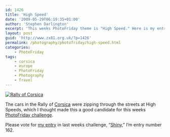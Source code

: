 ```yaml
---
id: 1426
title: 'High Speed'
date: '2009-05-29T06:19:35+01:00'
author: 'Stephen Darlington'
excerpt: 'This weeks PhotoFriday theme is "High Speed." Here is my entry.'
layout: post
guid: 'http://www.zx81.org.uk/?p=1426'
permalink: /photography/photofriday/high-speed.html
categories:
    - PhotoFriday
tags:
    - corsica
    - europe
    - PhotoFriday
    - Photography
    - Travel
---
```


[![Rally of Corsica](https://i0.wp.com/farm3.staticflickr.com/2875/11995894005_b542878dfa.jpg?resize=500%2C333)](http://www.flickr.com/photos/stephendarlington/11995894005/ "Rally of Corsica by stephendarlington, on Flickr")

The cars in the Rally of [Corsica](http://www.zx81.org.uk/travel/corsica.html) were zipping through the streets at High Speeds, which I thought made this a good candidate for this weeks [PhotoFriday challenge](http://www.photofriday.com/archives/challenge/000880.php).

Please vote for [my entry](http://www.zx81.org.uk/photography/photofriday/shiny.html) in last weeks challenge, “[Shiny](http://www.photofriday.com/linkviewer.php?id=878),” I’m entry number 162.
